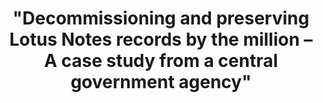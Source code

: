 ---
abstract: null
creators:
- Jon Tilbury
date: null
document_url: null
grand_parent: iPRES
institutions: []
keywords: []
landing_page_url: https://osf.io/fs8rd/
language: eng
layout: publication
license: CC-BY 4.0 International
notes_url: null
parent: iPRES 2022
publication_type: lightning talk
size: null
slides_url: https://osf.io/download/vcwup/
source_name: iPRES:osf:fs8rd
stream_url: https://youtu.be/eW6PsVnyI2k?t=3514
title: '"Decommissioning and preserving Lotus Notes records by the million – A case
  study from a central government agency"'
year: 2022
---